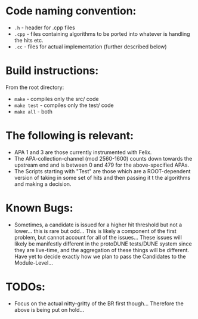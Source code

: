 # Code naming convention:
* `.h`   - header for .cpp files
* `.cpp` - files containing algorithms to be ported into whatever is handling the hits etc.
* `.cc`  - files for actual implementation (further described below)

# Build instructions:
From the root directory: 
* `make`      - compiles only the src/ code
* `make test` - compiles only the test/ code
* `make all`  - both

# The following is relevant:
* APA 1 and 3 are those currently instrumented with Felix.
* The APA-collection-channel (mod 2560-1600) counts down towards the upstream end and is between 0 and 479 for the above-specified APAs.
* The Scripts starting with "Test" are those which are a ROOT-dependent version of taking in some set of hits and then passing it t the algorithms and making a decision.

# Known Bugs:
* Sometimes, a candidate is issued for a higher hit threshold but not a lower... this is rare but odd...
This is likely a component of the first problem, but cannot account for all of the issues... These issues will likely be manifestly different in the protoDUNE tests/DUNE system since they are live-time, and the aggregation of these things will be different. Have yet to decide exactly how we plan to pass the Candidates to the Module-Level...

# TODOs:
* Focus on the actual nitty-gritty of the BR first though... Therefore the above is being put on hold...

